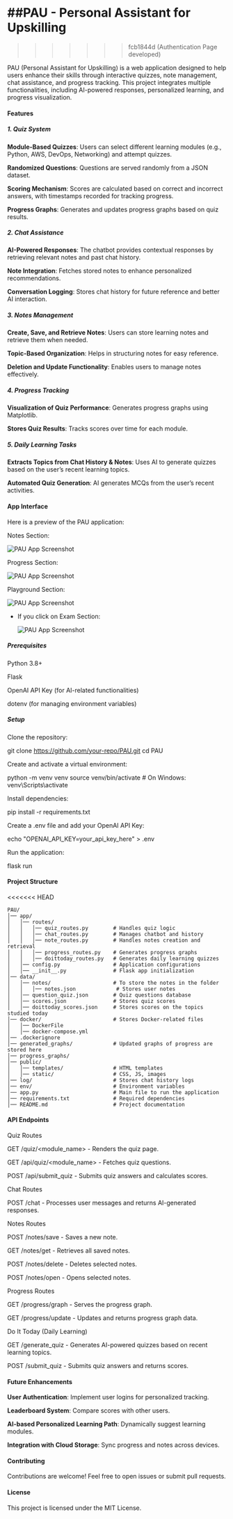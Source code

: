 
# ##**PAU - Personal Assistant for Upskilling**
>>>>>>> fcb1844d (Authentication Page developed)

PAU (Personal Assistant for Upskilling) is a web application designed to help users enhance their skills through interactive quizzes, note management, chat assistance, and progress tracking. This project integrates multiple functionalities, including AI-powered responses, personalized learning, and progress visualization.

#### **Features**

##### 1. **Quiz System**

**Module-Based Quizzes**: Users can select different learning modules (e.g., Python, AWS, DevOps, Networking) and attempt quizzes.

**Randomized Questions**: Questions are served randomly from a JSON dataset.

**Scoring Mechanism**: Scores are calculated based on correct and incorrect answers, with timestamps recorded for tracking progress.

**Progress Graphs**: Generates and updates progress graphs based on quiz results.

##### 2. **Chat Assistance**

**AI-Powered Responses**: The chatbot provides contextual responses by retrieving relevant notes and past chat history.

**Note Integration**: Fetches stored notes to enhance personalized recommendations.

**Conversation Logging**: Stores chat history for future reference and better AI interaction.

##### **3. Notes Management**

**Create, Save, and Retrieve Notes**: Users can store learning notes and retrieve them when needed.

**Topic-Based Organization**: Helps in structuring notes for easy reference.

**Deletion and Update Functionality**: Enables users to manage notes effectively.

##### **4. Progress Tracking**

**Visualization of Quiz Performance**: Generates progress graphs using Matplotlib.

**Stores Quiz Results**: Tracks scores over time for each module.

##### **5. Daily Learning Tasks**

**Extracts Topics from Chat History & Notes**: Uses AI to generate quizzes based on the user’s recent learning topics.

**Automated Quiz Generation**: AI generates MCQs from the user’s recent activities.

#### **App Interface**

Here is a preview of the PAU application:

Notes Section:

![PAU App Screenshot](public/images/PAU_App.jpg)

Progress Section:

![PAU App Screenshot](public/images/PAU_app1.jpg)

Playground Section:

![PAU App Screenshot](public/images/PAU_App2.jpg)

   - If you click on Exam Section:

      ![PAU App Screenshot](public/images/PAU_App3.jpg)

##### **Prerequisites**

Python 3.8+

Flask

OpenAI API Key (for AI-related functionalities)

dotenv (for managing environment variables)

##### **Setup**

Clone the repository:

git clone https://github.com/your-repo/PAU.git
cd PAU

Create and activate a virtual environment:

python -m venv venv
source venv/bin/activate  # On Windows: venv\Scripts\activate

Install dependencies:

pip install -r requirements.txt

Create a .env file and add your OpenAI API Key:

echo "OPENAI_API_KEY=your_api_key_here" > .env

Run the application:

flask run

#### **Project Structure**
<<<<<<< HEAD
```
PAU/
│── app/
│   │── routes/
│   │   │── quiz_routes.py        # Handles quiz logic
│   │   │── chat_routes.py        # Manages chatbot and history
│   │   │── note_routes.py        # Handles notes creation and retrieval
│   │   │── progress_routes.py    # Generates progress graphs
│   │   │── doittoday_routes.py   # Generates daily learning quizzes
│   │── config.py                 # Application configurations
│   │── __init__.py               # Flask app initialization
│── data/
│   │── notes/                    # To store the notes in the folder
│   │   │── notes.json             # Stores user notes
│   │── question_quiz.json        # Quiz questions database
│   │── scores.json               # Stores quiz scores
│   │── doittoday_scores.json     # Stores scores on the topics studied today
│── docker/                       # Stores Docker-related files
│   │── DockerFile
│   │── docker-compose.yml
│── .dockerignore
│── generated_graphs/             # Updated graphs of progress are stored here
│── progress_graphs/
│── public/
│   │── templates/                # HTML templates
│   │── static/                   # CSS, JS, images
│── log/                          # Stores chat history logs
│── env/                          # Environment variables
│── app.py                        # Main file to run the application
│── requirements.txt              # Required dependencies
│── README.md                     # Project documentation
```
#### **API Endpoints**

Quiz Routes

GET /quiz/<module_name> - Renders the quiz page.

GET /api/quiz/<module_name> - Fetches quiz questions.

POST /api/submit_quiz - Submits quiz answers and calculates scores.

Chat Routes

POST /chat - Processes user messages and returns AI-generated responses.

Notes Routes

POST /notes/save - Saves a new note.

GET /notes/get - Retrieves all saved notes.

POST /notes/delete - Deletes selected notes.

POST /notes/open - Opens selected notes.

Progress Routes

GET /progress/graph - Serves the progress graph.

GET /progress/update - Updates and returns progress graph data.

Do It Today (Daily Learning)

GET /generate_quiz - Generates AI-powered quizzes based on recent learning topics.

POST /submit_quiz - Submits quiz answers and returns scores.

#### **Future Enhancements**

**User Authentication**: Implement user logins for personalized tracking.

**Leaderboard System**: Compare scores with other users.

**AI-based Personalized Learning Path**: Dynamically suggest learning modules.

**Integration with Cloud Storage**: Sync progress and notes across devices.

#### **Contributing**

Contributions are welcome! Feel free to open issues or submit pull requests.

#### **License**

This project is licensed under the MIT License.
